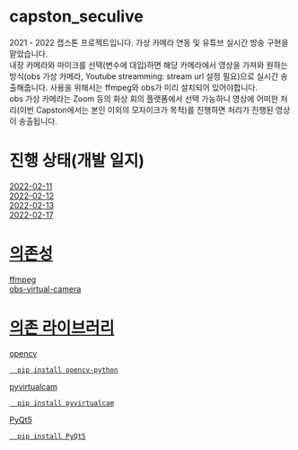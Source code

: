 # capston_seculive
2021 - 2022 캡스톤 프로젝트입니다. 가상 카메라 연동 및 유튜브 실시간 방송 구현을 맡았습니다.<br>
내장 카메라와 마이크를 선택(변수에 대입)하면 해당 카메라에서 영상을 가져와 원하는 방식(obs 가상 카메라, Youtube streamming: stream url 설정 필요)으로 실시간 송출해줍니다.
사용을 위해서는 ffmpeg와 obs가 미리 설치되어 있어야합니다. <br>
obs 가상 카메라는 Zoom 등의 화상 회의 플랫폼에서 선택 가능하니 영상에 어떠한 처리(이번 Capston에서는 본인 이외의 모자이크가 목적)를 진행하면 처리가 진행된 영상이 송출됩니다.

# 진행 상태(개발 일지)
<a href=https://potent-justice-4a9.notion.site/PyQt5-ON-OFF-615bb4137e8c417996f8abb1a99add91>2022-02-11<br>
<a href=https://potent-justice-4a9.notion.site/5fc2c0f9794a4a6387b5f099dbc5ca4a>2022-02-12<br>
<a href=https://potent-justice-4a9.notion.site/GUI-80-914dbf10b13947ddabf2ce61f55baef9>2022-02-13<br>
<a href=https://potent-justice-4a9.notion.site/GUI-95-2726c85bdcad4d1a8af71978ef55f774>2022-02-17<br>

# 의존성
<a href=https://ffmpeg.org/download.html>ffmpeg<br>
<a href=https://obsproject.com/ko>obs-virtual-camera<br>

# 의존 라이브러리
opencv<br>
```
  pip install opencv-python
```
pyvirtualcam<br>
```
  pip install pyvirtualcam
```
PyQt5<br>
```
  pip install PyQt5
```
